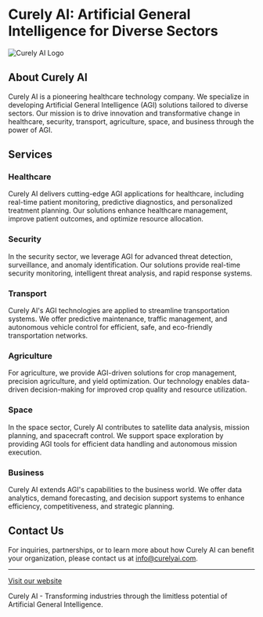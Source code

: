 # Curely AI: Artificial General Intelligence for Diverse Sectors

![Curely AI Logo](curely_ai_logo.png)

## About Curely AI

Curely AI is a pioneering healthcare technology company. We specialize in developing Artificial General Intelligence (AGI) solutions tailored to diverse sectors. Our mission is to drive innovation and transformative change in healthcare, security, transport, agriculture, space, and business through the power of AGI.

## Services

### Healthcare

Curely AI delivers cutting-edge AGI applications for healthcare, including real-time patient monitoring, predictive diagnostics, and personalized treatment planning. Our solutions enhance healthcare management, improve patient outcomes, and optimize resource allocation.

### Security

In the security sector, we leverage AGI for advanced threat detection, surveillance, and anomaly identification. Our solutions provide real-time security monitoring, intelligent threat analysis, and rapid response systems.

### Transport

Curely AI's AGI technologies are applied to streamline transportation systems. We offer predictive maintenance, traffic management, and autonomous vehicle control for efficient, safe, and eco-friendly transportation networks.

### Agriculture

For agriculture, we provide AGI-driven solutions for crop management, precision agriculture, and yield optimization. Our technology enables data-driven decision-making for improved crop quality and resource utilization.

### Space

In the space sector, Curely AI contributes to satellite data analysis, mission planning, and spacecraft control. We support space exploration by providing AGI tools for efficient data handling and autonomous mission execution.

### Business

Curely AI extends AGI's capabilities to the business world. We offer data analytics, demand forecasting, and decision support systems to enhance efficiency, competitiveness, and strategic planning.

## Contact Us

For inquiries, partnerships, or to learn more about how Curely AI can benefit your organization, please contact us at [info@curelyai.com](mailto:info@curelyai.com).

---

[Visit our website](https://www.curelyai.com)

Curely AI - Transforming industries through the limitless potential of Artificial General Intelligence.
